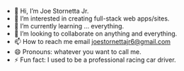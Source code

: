 - 👋 Hi, I’m Joe Stornetta Jr.
- 👀 I’m interested in creating full-stack web apps/sites.
- 🌱 I’m currently learning ... everything.
- 💞️ I’m looking to collaborate on anything and everything.
- 📫 How to reach me email joestornettajr6@gmail.com
- 😄 Pronouns: whatever you want to call me.
- ⚡ Fun fact: I used to be a professional racing car driver.

<!---
JoeStornettaJr6/JoeStornettaJr6 is a ✨ special ✨ repository because its `README.md` (this file) appears on your GitHub profile.
You can click the Preview link to take a look at your changes.
--->
